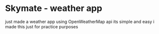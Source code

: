 # Skymate - weather app

just made a weather app using OpenWeatherMap api its simple and easy
i made this just for practice purposes

